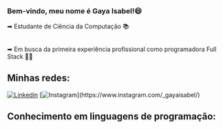 ### Bem-vindo, meu nome é Gaya Isabel!😄
➡︎ Estudante de Ciência da Computação 📚
##
➡︎ Em busca da primeira experiência profissional como programadora Full Stack 👩‍💻
## Minhas redes:
[![Linkedin](https://img.shields.io/badge/LinkedIn-0077B5?style=for-the-badge&logo=linkedin&logoColor=white)](https://www.linkedin.com/in/gayapizoli)
[![Instagram]([https://img.shields.io/badge/LinkedIn-0077B5?style=for-the-badge&logo=linkedin&logoColor=white](https://img.shields.io/badge/Instagram-E4405F?style=for-the-badge&logo=instagram&logoColor=white)https://img.shields.io/badge/Instagram-E4405F?style=for-the-badge&logo=instagram&logoColor=white)](https://www.instagram.com/_gayaisabel/)
## Conhecimento em linguagens de programação:

